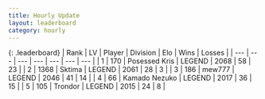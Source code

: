 ```yaml
---
title: Hourly Update
layout: leaderboard
category: hourly
---
```


{: .leaderboard}
| Rank | LV | Player | Division | Elo | Wins | Losses |
| --- | --- | --- | --- | --- | --- | --- |
| <span data-change="0">1</span> | 170 | <span title="ID: 402846">Posessed Kris</span> | LEGEND | <span data-change="0">2068</span> | <span data-change="0">58</span> | <span data-change="0">23</span> |
| <span data-change="0">2</span> | 1368 | <span title="ID: 353063">Sktima</span> | LEGEND | <span data-change="0">2061</span> | <span data-change="0">28</span> | <span data-change="0">3</span> |
| <span data-change="0">3</span> | 186 | <span title="ID: 5578">mew777</span> | LEGEND | <span data-change="0">2046</span> | <span data-change="0">41</span> | <span data-change="0">14</span> |
| <span data-change="1">4</span> | 66 | <span title="ID: 665001">Kamado Nezuko</span> | LEGEND | <span data-change="0">2017</span> | <span data-change="0">36</span> | <span data-change="0">15</span> |
| <span data-change="1">5</span> | 105 | <span title="ID: 41819">Trondor</span> | LEGEND | <span data-change="0">2015</span> | <span data-change="0">24</span> | <span data-change="0">8</span> |